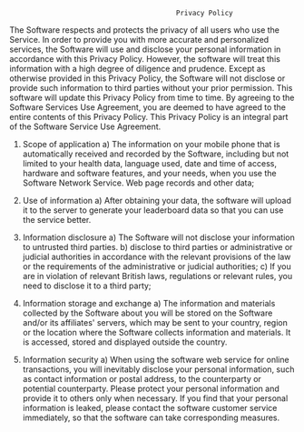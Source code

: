                                              Privacy Policy

   The Software respects and protects the privacy of all users who use the Service. In order to provide you with more accurate and personalized services, the Software will use and disclose your personal information in accordance with this Privacy Policy. However, the software will treat this information with a high degree of diligence and prudence. Except as otherwise provided in this Privacy Policy, the Software will not disclose or provide such information to third parties without your prior permission. This software will update this Privacy Policy from time to time. By agreeing to the Software Services Use Agreement, you are deemed to have agreed to the entire contents of this Privacy Policy. This Privacy Policy is an integral part of the Software Service Use Agreement.

1. Scope of application 
   a) The information on your mobile phone that is automatically received and recorded by the Software, including but not limited to your health data, language used, date and time of access, hardware and software features, and your needs, when you use the Software Network Service. Web page records and other data;

2. Use of information 
   a) After obtaining your data, the software will upload it to the server to generate your leaderboard data so that you can use the service better.
  
3. Information disclosure 
   a) The Software will not disclose your information to untrusted third parties. 
   b) disclose to third parties or administrative or judicial authorities in accordance with the relevant provisions of the law or the requirements of the administrative or judicial authorities; 
   c) If you are in violation of relevant British laws, regulations or relevant rules, you need to disclose it to a third party;
   
4.  Information storage and exchange 
    a) The information and materials collected by the Software about you will be stored on the Software and/or its affiliates' servers, which may be sent to your country, region or the location where the Software collects information and materials. It is accessed, stored and displayed outside the country.
    
5.  Information security 
   a) When using the software web service for online transactions, you will inevitably disclose your personal information, such as contact information or postal address, to the counterparty or potential counterparty. Please protect your personal information and provide it to others only when necessary. If you find that your personal information is leaked, please contact the software customer service immediately, so that the software can take corresponding measures.
